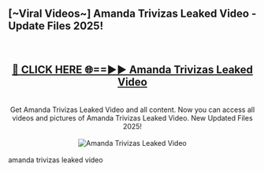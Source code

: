 <h2>[~Viral Videos~] Amanda Trivizas Leaked Video - Update Files 2025!</h2>
<br>
<div align="center">
<h2><a href="https://betterlinks.top/A2PfLJ" rel="nofollow">🔴 CLICK HERE 🌐==►► Amanda Trivizas Leaked Video</a></h2>
<br>
Get Amanda Trivizas Leaked Video and all content. Now you can access all videos and pictures of Amanda Trivizas Leaked Video. New Updated Files 2025!
<br>
<br>
<a href="https://betterlinks.top/A2PfLJ" rel="nofollow" data-target="animated-image.originalLink"><img src="https://i.ibb.co.com/WyWwxjT/player-gif2.gif" alt="Amanda Trivizas Leaked Video" style="max-width: 100%; display: inline-block;" data-target="animated-image.originalImage"></a>
</div>
<br>
amanda trivizas leaked video